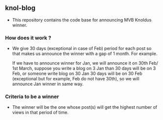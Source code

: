 ## knol-blog ##

* This repository contains the code base for announcing MVB Knoldus winner.

### How does it work ? ###
 
*  We give 30 days (exceptional in case of Feb) period for each post so that makes us announce the winner with a gap of 1 month. 
For example.
   
   If we have to announce winner for Jan, we will announce it on 30th Feb/ 1st March, suppose you write a blog on 3 Jan than 30 days will be on 3 Feb, 
   or someone write blog on 30 Jan 30 days will be on 30 Feb (exceptional but for example, Feb do not have 30th), so we will announce Jan winner in same way.
   
### Criteria to be a winner ###

* The winner will be the one whose post(s) will get the highest number of views in that period of time.
  